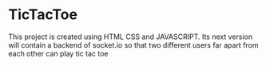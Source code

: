 # TicTacToe
This project is created using HTML CSS and JAVASCRIPT.
Its next version will contain a backend of socket.io so that two different users far apart from each other can play tic tac toe
